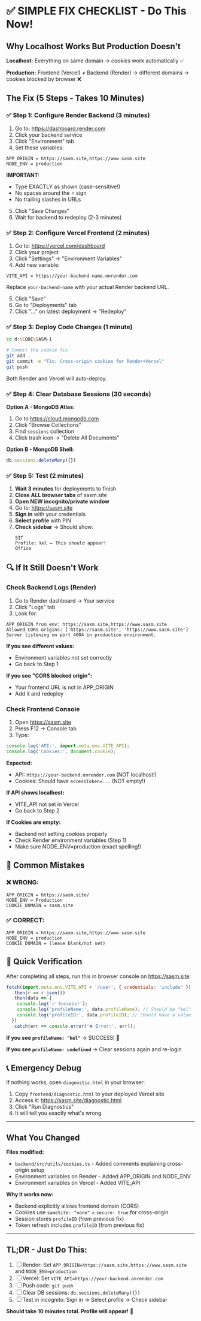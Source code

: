 # ✅ SIMPLE FIX CHECKLIST - Do This Now!

## Why Localhost Works But Production Doesn't

**Localhost:** Everything on same domain → cookies work automatically ✅

**Production:** Frontend (Vercel) ≠ Backend (Render) → different domains → cookies blocked by browser ❌

## The Fix (5 Steps - Takes 10 Minutes)

### ✅ Step 1: Configure Render Backend (3 minutes)

1. Go to: https://dashboard.render.com
2. Click your backend service
3. Click "Environment" tab
4. Set these variables:

```
APP_ORIGIN = https://sasm.site,https://www.sasm.site
NODE_ENV = production
```

**IMPORTANT:** 
- Type EXACTLY as shown (case-sensitive!)
- No spaces around the = sign
- No trailing slashes in URLs

5. Click "Save Changes"
6. Wait for backend to redeploy (2-3 minutes)

### ✅ Step 2: Configure Vercel Frontend (2 minutes)

1. Go to: https://vercel.com/dashboard
2. Click your project
3. Click "Settings" → "Environment Variables"
4. Add new variable:

```
VITE_API = https://your-backend-name.onrender.com
```

Replace `your-backend-name` with your actual Render backend URL.

5. Click "Save"
6. Go to "Deployments" tab
7. Click "..." on latest deployment → "Redeploy"

### ✅ Step 3: Deploy Code Changes (1 minute)

```bash
cd d:\CODE\SASM-1

# Commit the cookie fix
git add .
git commit -m "Fix: Cross-origin cookies for Render+Vercel"
git push
```

Both Render and Vercel will auto-deploy.

### ✅ Step 4: Clear Database Sessions (30 seconds)

**Option A - MongoDB Atlas:**
1. Go to https://cloud.mongodb.com
2. Click "Browse Collections"
3. Find `sessions` collection
4. Click trash icon → "Delete All Documents"

**Option B - MongoDB Shell:**
```javascript
db.sessions.deleteMany({})
```

### ✅ Step 5: Test (2 minutes)

1. **Wait 3 minutes** for deployments to finish
2. **Close ALL browser tabs** of sasm.site
3. **Open NEW incognito/private window**
4. Go to: https://sasm.site
5. **Sign in** with your credentials
6. **Select profile** with PIN
7. **Check sidebar** → Should show:
   ```
   SIT
   Profile: kel ← This should appear!
   Office
   ```

## 🔍 If It Still Doesn't Work

### Check Backend Logs (Render)

1. Go to Render dashboard → Your service
2. Click "Logs" tab
3. Look for:

```
APP_ORIGIN from env: https://sasm.site,https://www.sasm.site
Allowed CORS origins: ['https://sasm.site', 'https://www.sasm.site']
Server listening on port 4004 in production environment.
```

**If you see different values:**
- Environment variables not set correctly
- Go back to Step 1

**If you see "CORS blocked origin":**
- Your frontend URL is not in APP_ORIGIN
- Add it and redeploy

### Check Frontend Console

1. Open https://sasm.site
2. Press F12 → Console tab
3. Type:

```javascript
console.log('API:', import.meta.env.VITE_API);
console.log('Cookies:', document.cookie);
```

**Expected:**
- API: `https://your-backend.onrender.com` (NOT localhost!)
- Cookies: Should have `accessToken=...` (NOT empty!)

**If API shows localhost:**
- VITE_API not set in Vercel
- Go back to Step 2

**If Cookies are empty:**
- Backend not setting cookies properly
- Check Render environment variables (Step 1)
- Make sure NODE_ENV=production (exact spelling!)

## 🚨 Common Mistakes

### ❌ WRONG:
```
APP_ORIGIN = https://sasm.site/
NODE_ENV = Production
COOKIE_DOMAIN = sasm.site
```

### ✅ CORRECT:
```
APP_ORIGIN = https://sasm.site,https://www.sasm.site
NODE_ENV = production
COOKIE_DOMAIN = (leave blank/not set)
```

## 🎯 Quick Verification

After completing all steps, run this in browser console on https://sasm.site:

```javascript
fetch(import.meta.env.VITE_API + '/user', { credentials: 'include' })
  .then(r => r.json())
  .then(data => {
    console.log('✅ Success!');
    console.log('profileName:', data.profileName); // Should be "kel"
    console.log('profileID:', data.profileID); // Should have a value
  })
  .catch(err => console.error('❌ Error:', err));
```

**If you see `profileName: "kel"`** → SUCCESS! 🎉

**If you see `profileName: undefined`** → Clear sessions again and re-login

## 📞 Emergency Debug

If nothing works, open `diagnostic.html` in your browser:

1. Copy `frontend/diagnostic.html` to your deployed Vercel site
2. Access it: https://sasm.site/diagnostic.html
3. Click "Run Diagnostics"
4. It will tell you exactly what's wrong

---

## What You Changed

**Files modified:**
- `backend/src/utils/cookies.ts` - Added comments explaining cross-origin setup
- Environment variables on Render - Added APP_ORIGIN and NODE_ENV
- Environment variables on Vercel - Added VITE_API

**Why it works now:**
- Backend explicitly allows frontend domain (CORS)
- Cookies use `sameSite: "none"` + `secure: true` for cross-origin
- Session stores `profileID` (from previous fix)
- Token refresh includes `profileID` (from previous fix)

---

## TL;DR - Just Do This:

1. ☐ Render: Set `APP_ORIGIN=https://sasm.site,https://www.sasm.site` and `NODE_ENV=production`
2. ☐ Vercel: Set `VITE_API=https://your-backend.onrender.com`
3. ☐ Push code: `git push`
4. ☐ Clear DB sessions: `db.sessions.deleteMany({})`
5. ☐ Test in incognito: Sign in → Select profile → Check sidebar

**Should take 10 minutes total. Profile will appear!** 🚀
